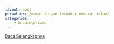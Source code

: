 ```yaml
---
layout: post
permalink: /mimpi-tangan-terbakar-menurut-islam/
categories:
    - Uncategorized
---
```


[Baca Selengkapnya](/04)